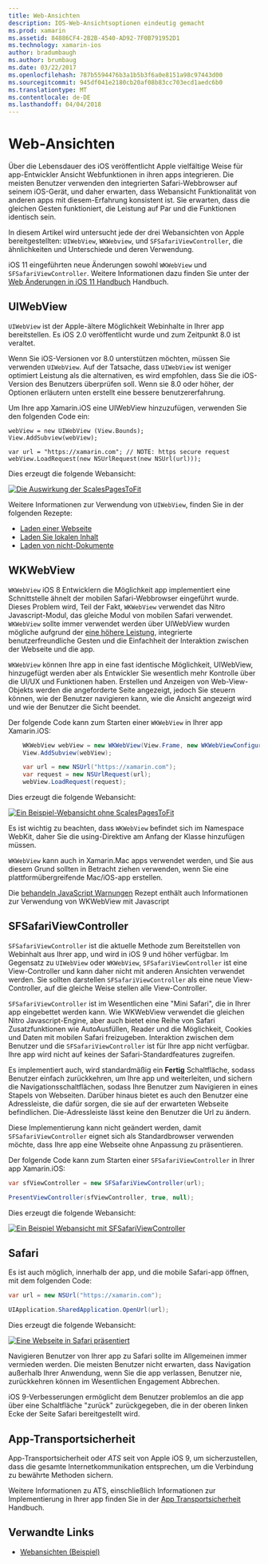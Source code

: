```yaml
---
title: Web-Ansichten
description: IOS-Web-Ansichtsoptionen eindeutig gemacht
ms.prod: xamarin
ms.assetid: 84886CF4-2B2B-4540-AD92-7F0B791952D1
ms.technology: xamarin-ios
author: bradumbaugh
ms.author: brumbaug
ms.date: 03/22/2017
ms.openlocfilehash: 787b5594476b3a1b5b3f6a0e8151a98c97443d00
ms.sourcegitcommit: 945df041e2180cb20af08b83cc703ecd1aedc6b0
ms.translationtype: MT
ms.contentlocale: de-DE
ms.lasthandoff: 04/04/2018
---
```

# <a name="web-views"></a>Web-Ansichten

Über die Lebensdauer des iOS veröffentlicht Apple vielfältige Weise für app-Entwickler Ansicht Webfunktionen in ihren apps integrieren. Die meisten Benutzer verwenden den integrierten Safari-Webbrowser auf seinem iOS-Gerät, und daher erwarten, dass Webansicht Funktionalität von anderen apps mit diesem-Erfahrung konsistent ist. Sie erwarten, dass die gleichen Gesten funktioniert, die Leistung auf Par und die Funktionen identisch sein.

In diesem Artikel wird untersucht jede der drei Webansichten von Apple bereitgestellten: `UIWebView`, `WKWebview`, und `SFSafariViewController`, die ähnlichkeiten und Unterschiede und deren Verwendung. 

iOS 11 eingeführten neue Änderungen sowohl `WKWebView` und `SFSafariViewController`. Weitere Informationen dazu finden Sie unter der [Web Änderungen in iOS 11 Handbuch](~/ios/platform/introduction-to-ios11/web.md) Handbuch.

## <a name="uiwebview"></a>UIWebView

`UIWebView` ist der Apple-ältere Möglichkeit Webinhalte in Ihrer app bereitstellen. Es iOS 2.0 veröffentlicht wurde und zum Zeitpunkt 8.0 ist veraltet.

Wenn Sie iOS-Versionen vor 8.0 unterstützen möchten, müssen Sie verwenden `UIWebView`. Auf der Tatsache, dass `UIWebView` ist weniger optimiert Leistung als die alternativen, es wird empfohlen, dass Sie die iOS-Version des Benutzers überprüfen soll. Wenn sie 8.0 oder höher, der Optionen erläutern unten erstellt eine bessere benutzererfahrung.
 
Um Ihre app Xamarin.iOS eine UIWebView hinzuzufügen, verwenden Sie den folgenden Code ein:
 
```
webView = new UIWebView (View.Bounds);
View.AddSubview(webView);

var url = "https://xamarin.com"; // NOTE: https secure request
webView.LoadRequest(new NSUrlRequest(new NSUrl(url)));
```

Dies erzeugt die folgende Webansicht:

[![](uiwebview-images/webview.png "Die Auswirkung der ScalesPagesToFit")](uiwebview-images/webview.png#lightbox)

Weitere Informationen zur Verwendung von `UIWebView`, finden Sie in der folgenden Rezepte:


- [Laden einer Webseite](https://developer.xamarin.com/recipes/ios/content_controls/web_view/load_a_web_page/)
- [Laden Sie lokalen Inhalt](https://developer.xamarin.com/recipes/ios/content_controls/web_view/load_local_content/)
- [Laden von nicht-Dokumente](https://developer.xamarin.com/recipes/ios/content_controls/web_view/load_non-web_documents/)

## <a name="wkwebview"></a>WKWebView

`WKWebView` iOS 8 Entwicklern die Möglichkeit app implementiert eine Schnittstelle ähnelt der mobilen Safari-Webbrowser eingeführt wurde. Dieses Problem wird, Teil der Fakt, `WKWebView` verwendet das Nitro Javascript-Modul, das gleiche Modul von mobilen Safari verwendet. `WKWebView` sollte immer verwendet werden über UIWebView wurden mögliche aufgrund der [eine höhere Leistung](http://blog.initlabs.com/post/100113463211/wkwebview-vs-uiwebview), integrierte benutzerfreundliche Gesten und die Einfachheit der Interaktion zwischen der Webseite und die app.
  
`WKWebView` können Ihre app in eine fast identische Möglichkeit, UIWebView, hinzugefügt werden aber als Entwickler Sie wesentlich mehr Kontrolle über die UI/UX und Funktionen haben. Erstellen und Anzeigen von Web-View-Objekts werden die angeforderte Seite angezeigt, jedoch Sie steuern können, wie der Benutzer navigieren kann, wie die Ansicht angezeigt wird und wie der Benutzer die Sicht beendet.  

Der folgende Code kann zum Starten einer `WKWebView` in Ihrer app Xamarin.iOS:

```csharp
    WKWebView webView = new WKWebView(View.Frame, new WKWebViewConfiguration());
    View.AddSubview(webView);

    var url = new NSUrl("https://xamarin.com");
    var request = new NSUrlRequest(url);
    webView.LoadRequest(request);
```

Dies erzeugt die folgende Webansicht:

[![](uiwebview-images/wkwebview.png "Ein Beispiel-Webansicht ohne ScalesPagesToFit")](uiwebview-images/wkwebview.png#lightbox)

Es ist wichtig zu beachten, dass `WKWebView` befindet sich im Namespace WebKit, daher Sie die using-Direktive am Anfang der Klasse hinzufügen müssen.

`WKWebView` kann auch in Xamarin.Mac apps verwendet werden, und Sie aus diesem Grund sollten in Betracht ziehen verwenden, wenn Sie eine plattformübergreifende Mac/iOS-app erstellen.

Die [behandeln JavaScript Warnungen](https://developer.xamarin.com/recipes/ios/content_controls/web_view/handle_javascript_alerts/) Rezept enthält auch Informationen zur Verwendung von WKWebView mit Javascript

<a name="safariviewcontroller" />

## <a name="sfsafariviewcontroller"></a>SFSafariViewController
 
 `SFSafariViewController` ist die aktuelle Methode zum Bereitstellen von Webinhalt aus Ihrer app, und wird in iOS 9 und höher verfügbar. Im Gegensatz zu `UIWebView` oder `WKWebView`, `SFSafariViewController` ist eine View-Controller und kann daher nicht mit anderen Ansichten verwendet werden. Sie sollten darstellen `SFSafariViewController` als eine neue View-Controller, auf die gleiche Weise stellen alle View-Controller.
 
 `SFSafariViewController` ist im Wesentlichen eine "Mini Safari", die in Ihrer app eingebettet werden kann. Wie WKWebView verwendet die gleichen Nitro Javascript-Engine, aber auch bietet eine Reihe von Safari Zusatzfunktionen wie AutoAusfüllen, Reader und die Möglichkeit, Cookies und Daten mit mobilen Safari freizugeben. Interaktion zwischen dem Benutzer und die `SFSafariViewController` ist für Ihre app nicht verfügbar. Ihre app wird nicht auf keines der Safari-Standardfeatures zugreifen.
 
Es implementiert auch, wird standardmäßig ein **Fertig** Schaltfläche, sodass Benutzer einfach zurückkehren, um Ihre app und weiterleiten, und sichern die Navigationsschaltflächen, sodass Ihre Benutzer zum Navigieren in eines Stapels von Webseiten. Darüber hinaus bietet es auch den Benutzer eine Adressleiste, die dafür sorgen, die sie auf der erwarteten Webseite befindlichen. Die-Adressleiste lässt keine den Benutzer die Url zu ändern. 

Diese Implementierung kann nicht geändert werden, damit `SFSafariViewController` eignet sich als Standardbrowser verwenden möchte, dass Ihre app eine Webseite ohne Anpassung zu präsentieren.

Der folgende Code kann zum Starten einer `SFSafariViewController` in Ihrer app Xamarin.iOS:

```csharp
var sfViewController = new SFSafariViewController(url);

PresentViewController(sfViewController, true, null);
```

Dies erzeugt die folgende Webansicht:

[![](uiwebview-images/sfsafariviewcontroller.png "Ein Beispiel Webansicht mit SFSafariViewController")](uiwebview-images/sfsafariviewcontroller.png#lightbox)

## <a name="safari"></a>Safari

Es ist auch möglich, innerhalb der app, und die mobile Safari-app öffnen, mit dem folgenden Code:

```csharp
var url = new NSUrl("https://xamarin.com");

UIApplication.SharedApplication.OpenUrl(url);

```

Dies erzeugt die folgende Webansicht:

[![](uiwebview-images/safari.png "Eine Webseite in Safari präsentiert")](uiwebview-images/safari.png#lightbox)

Navigieren Benutzer von Ihrer app zu Safari sollte im Allgemeinen immer vermieden werden. Die meisten Benutzer nicht erwarten, dass Navigation außerhalb Ihrer Anwendung, wenn Sie die app verlassen, Benutzer nie, zurückkehren können im Wesentlichen Engagement Abbrechen.

iOS 9-Verbesserungen ermöglicht dem Benutzer problemlos an die app über eine Schaltfläche "zurück" zurückgegeben, die in der oberen linken Ecke der Seite Safari bereitgestellt wird.

## <a name="app-transport-security"></a>App-Transportsicherheit

App-Transportsicherheit oder *ATS* seit von Apple iOS 9, um sicherzustellen, dass die gesamte Internetkommunikation entsprechen, um die Verbindung zu bewährte Methoden sichern.

Weitere Informationen zu ATS, einschließlich Informationen zur Implementierung in Ihrer app finden Sie in der [App Transportsicherheit](~/ios/app-fundamentals/ats.md) Handbuch.

## <a name="related-links"></a>Verwandte Links

- [Webansichten (Beispiel)](https://developer.xamarin.com/samples/monotouch/WebView/)
